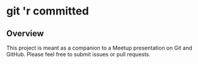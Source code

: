 # git 'r committed

## Overview
This project is meant as a companion to a Meetup presentation on Git and GitHub. Please feel free to submit issues or pull requests.